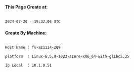 
   
#### This Page Create at:

```bash

2024-07-20 - 19:32:06 UTC

```

#### Create By Machine:

```bash

Host Name : fv-az1114-209

platform  : Linux-6.5.0-1023-azure-x86_64-with-glibc2.35

Ip Local  : 10.1.0.51

```

